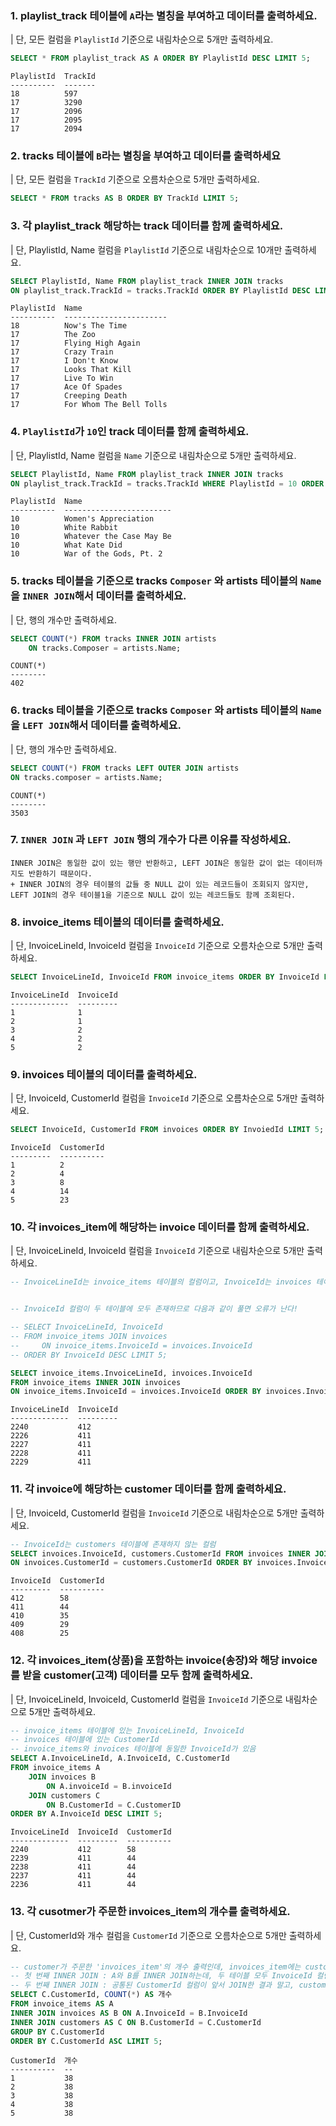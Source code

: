 ### 1. playlist_track 테이블에 `A`라는 별칭을 부여하고 데이터를 출력하세요.
| 단, 모든 컬럼을 `PlaylistId` 기준으로 내림차순으로 5개만 출력하세요.
```sql
SELECT * FROM playlist_track AS A ORDER BY PlaylistId DESC LIMIT 5;
```

```
PlaylistId  TrackId
----------  -------
18          597
17          3290
17          2096
17          2095
17          2094
```

### 2. tracks 테이블에 `B`라는 별칭을 부여하고 데이터를 출력하세요
| 단, 모든 컬럼을 `TrackId` 기준으로 오름차순으로 5개만 출력하세요.
```sql
SELECT * FROM tracks AS B ORDER BY TrackId LIMIT 5;
``` 
 
### 3. 각 playlist_track 해당하는 track 데이터를 함께 출력하세요.
| 단, PlaylistId, Name 컬럼을 `PlaylistId` 기준으로 내림차순으로 10개만 출력하세요. 
```sql
SELECT PlaylistId, Name FROM playlist_track INNER JOIN tracks
ON playlist_track.TrackId = tracks.TrackId ORDER BY PlaylistId DESC LIMIT 10;
```  

```
PlaylistId  Name
----------  -----------------------
18          Now's The Time
17          The Zoo
17          Flying High Again
17          Crazy Train
17          I Don't Know
17          Looks That Kill
17          Live To Win
17          Ace Of Spades
17          Creeping Death
17          For Whom The Bell Tolls
```

### 4. `PlaylistId`가 `10`인 track 데이터를 함께 출력하세요. 
| 단, PlaylistId, Name 컬럼을 `Name` 기준으로 내림차순으로 5개만 출력하세요.
```sql  
SELECT PlaylistId, Name FROM playlist_track INNER JOIN tracks
ON playlist_track.TrackId = tracks.TrackId WHERE PlaylistId = 10 ORDER BY Name DESC LIMIT 5;
``` 

```
PlaylistId  Name
----------  ------------------------
10          Women's Appreciation
10          White Rabbit
10          Whatever the Case May Be
10          What Kate Did
10          War of the Gods, Pt. 2
```

### 5. tracks 테이블을 기준으로 tracks `Composer` 와 artists 테이블의 `Name`을 `INNER JOIN`해서 데이터를 출력하세요.
| 단, 행의 개수만 출력하세요.
```sql
SELECT COUNT(*) FROM tracks INNER JOIN artists
    ON tracks.Composer = artists.Name;
```

```
COUNT(*)
--------
402
```

### 6. tracks 테이블을 기준으로 tracks `Composer` 와 artists 테이블의 `Name`을 `LEFT JOIN`해서 데이터를 출력하세요.
| 단, 행의 개수만 출력하세요.
```sql
SELECT COUNT(*) FROM tracks LEFT OUTER JOIN artists
ON tracks.composer = artists.Name;
```

```
COUNT(*)
--------
3503
```

### 7. `INNER JOIN` 과 `LEFT JOIN` 행의 개수가 다른 이유를 작성하세요.
```plain
INNER JOIN은 동일한 값이 있는 행만 반환하고, LEFT JOIN은 동일한 값이 없는 데이터까지도 반환하기 때문이다.
+ INNER JOIN의 경우 테이블의 값들 중 NULL 값이 있는 레코드들이 조회되지 않지만,
LEFT JOIN의 경우 테이블1을 기준으로 NULL 값이 있는 레코드들도 함께 조회된다.
```

### 8. invoice_items 테이블의 데이터를 출력하세요.
| 단, InvoiceLineId, InvoiceId 컬럼을 `InvoiceId` 기준으로 오름차순으로 5개만 출력하세요.
```sql
SELECT InvoiceLineId, InvoiceId FROM invoice_items ORDER BY InvoiceId LIMIT 5;
``` 

```
InvoiceLineId  InvoiceId
-------------  ---------
1              1
2              1
3              2
4              2
5              2
```

### 9. invoices 테이블의 데이터를 출력하세요.
| 단, InvoiceId, CustomerId 컬럼을 `InvoiceId` 기준으로 오름차순으로 5개만 출력하세요.
```sql
SELECT InvoiceId, CustomerId FROM invoices ORDER BY InvoiedId LIMIT 5;
``` 

```
InvoiceId  CustomerId
---------  ----------
1          2
2          4
3          8
4          14
5          23
```

### 10. 각 invoices_item에 해당하는 invoice 데이터를 함께 출력하세요.
| 단, InvoiceLineId, InvoiceId 컬럼을 `InvoiceId` 기준으로 내림차순으로 5개만 출력하세요.
```sql
-- InvoiceLineId는 invoice_items 테이블의 컬럼이고, InvoiceId는 invoices 테이블의 데이터임!


-- InvoiceId 컬럼이 두 테이블에 모두 존재하므로 다음과 같이 풀면 오류가 난다!

-- SELECT InvoiceLineId, InvoiceId
-- FROM invoice_items JOIN invoices
--     ON invoice_items.InvoiceId = invoices.InvoiceId
-- ORDER BY InvoiceId DESC LIMIT 5;

SELECT invoice_items.InvoiceLineId, invoices.InvoiceId
FROM invoice_items INNER JOIN invoices
ON invoice_items.InvoiceId = invoices.InvoiceId ORDER BY invoices.InvoiceId DESC LIMIT 5;
``` 

```
InvoiceLineId  InvoiceId
-------------  ---------
2240           412
2226           411
2227           411
2228           411
2229           411
```

### 11. 각 invoice에 해당하는 customer 데이터를 함께 출력하세요.
| 단, InvoiceId, CustomerId 컬럼을 `InvoiceId` 기준으로 내림차순으로 5개만 출력하세요.
```sql
-- InvoiceId는 customers 테이블에 존재하지 않는 컬럼
SELECT invoices.InvoiceId, customers.CustomerId FROM invoices INNER JOIN customers
ON invoices.CustomerId = customers.CustomerId ORDER BY invoices.InvoiceId DESC LIMIT 5;
``` 

```
InvoiceId  CustomerId
---------  ----------
412        58
411        44
410        35
409        29
408        25
```

### 12. 각 invoices_item(상품)을 포함하는 invoice(송장)와 해당 invoice를 받을 customer(고객) 데이터를 모두 함께 출력하세요.
| 단, InvoiceLineId, InvoiceId, CustomerId 컬럼을 `InvoiceId` 기준으로 내림차순으로 5개만 출력하세요.
```sql
-- invoice_items 테이블에 있는 InvoiceLineId, InvoiceId
-- invoices 테이블에 있는 CustomerId
-- invoice_items와 invoices 테이블에 동일한 InvoiceId가 있음
SELECT A.InvoiceLineId, A.InvoiceId, C.CustomerId
FROM invoice_items A
    JOIN invoices B
        ON A.invoiceId = B.invoiceId
    JOIN customers C
        ON B.CustomerId = C.CustomerID
ORDER BY A.InvoiceId DESC LIMIT 5;
```

```
InvoiceLineId  InvoiceId  CustomerId
-------------  ---------  ----------
2240           412        58
2239           411        44
2238           411        44
2237           411        44
2236           411        44
```

### 13. 각 cusotmer가 주문한 invoices_item의 개수를 출력하세요.
| 단, CustomerId와 개수 컬럼을 `CustomerId` 기준으로 오름차순으로 5개만 출력하세요.
```sql
-- customer가 주문한 'invoices_item'의 개수 출력인데, invoices_item에는 customer의 정보가 없으므로 invoices 테이블을 함께 활용한다.
-- 첫 번째 INNER JOIN : A와 B를 INNER JOIN하는데, 두 테이블 모두 InvoiceId 컬럼이 있음.
-- 두 번째 INNER JOIN : 공통된 CustomerId 컬럼이 앞서 JOIN한 결과 말고, customers 테이블에도 O
SELECT C.CustomerId, COUNT(*) AS 개수
FROM invoice_items AS A
INNER JOIN invoices AS B ON A.InvoiceId = B.InvoiceId
INNER JOIN customers AS C ON B.CustomerId = C.CustomerId
GROUP BY C.CustomerId
ORDER BY C.CustomerId ASC LIMIT 5;
```
```
CustomerId  개수
----------  --
1           38
2           38
3           38
4           38
5           38
```


